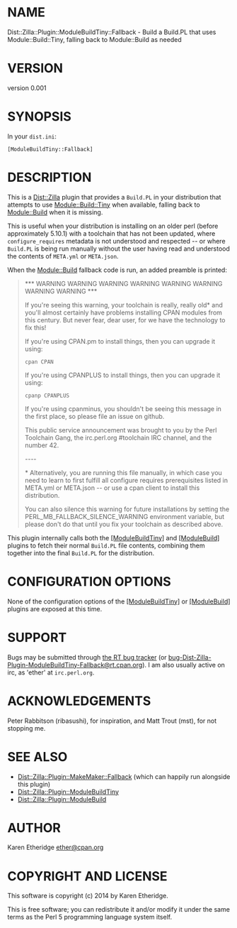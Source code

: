 # NAME

Dist::Zilla::Plugin::ModuleBuildTiny::Fallback - Build a Build.PL that uses Module::Build::Tiny, falling back to Module::Build as needed

# VERSION

version 0.001

# SYNOPSIS

In your `dist.ini`:

    [ModuleBuildTiny::Fallback]

# DESCRIPTION

This is a [Dist::Zilla](https://metacpan.org/pod/Dist::Zilla) plugin that provides a `Build.PL` in your
distribution that attempts to use [Module::Build::Tiny](https://metacpan.org/pod/Module::Build::Tiny) when available,
falling back to [Module::Build](https://metacpan.org/pod/Module::Build) when it is missing.

This is useful when your distribution is installing on an older perl (before
approximately 5.10.1) with a toolchain that has not been updated, where
`configure_requires` metadata is not understood and respected -- or where
`Build.PL` is being run manually without the user having read and understood
the contents of `META.yml` or `META.json`.

When the [Module::Build](https://metacpan.org/pod/Module::Build) fallback code is run, an added preamble is printed:

> \*\*\* WARNING WARNING WARNING WARNING WARNING WARNING WARNING WARNING \*\*\*
>
> If you're seeing this warning, your toolchain is really, really old\* and you'll
> almost certainly have problems installing CPAN modules from this century. But
> never fear, dear user, for we have the technology to fix this!
>
> If you're using CPAN.pm to install things, then you can upgrade it using:
>
>     cpan CPAN
>
> If you're using CPANPLUS to install things, then you can upgrade it using:
>
>     cpanp CPANPLUS
>
> If you're using cpanminus, you shouldn't be seeing this message in the first
> place, so please file an issue on github.
>
> This public service announcement was brought to you by the Perl Toolchain
> Gang, the irc.perl.org #toolchain IRC channel, and the number 42.
>
> \----
>
> \* Alternatively, you are running this file manually, in which case you need
> to learn to first fulfill all configure requires prerequisites listed in
> META.yml or META.json -- or use a cpan client to install this distribution.
>
> You can also silence this warning for future installations by setting the
> PERL\_MB\_FALLBACK\_SILENCE\_WARNING environment variable, but please don't do
> that until you fix your toolchain as described above.

This plugin internally calls both the
[\[ModuleBuildTiny\]](https://metacpan.org/pod/Dist::Zilla::Plugin::ModuleBuildTiny])
and [\[ModuleBuild\]](https://metacpan.org/pod/Dist::Zilla::Plugin::ModuleBuild]) plugins to fetch their
normal `Build.PL` file contents, combining them together into the final
`Build.PL` for the distribution.

# CONFIGURATION OPTIONS

None of the configuration options of the
[\[ModuleBuildTiny\]](https://metacpan.org/pod/Dist::Zilla::Plugin::ModuleBuildTiny])
or [\[ModuleBuild\]](https://metacpan.org/pod/Dist::Zilla::Plugin::ModuleBuild]) plugins are exposed at this time.

# SUPPORT

Bugs may be submitted through [the RT bug tracker](https://rt.cpan.org/Public/Dist/Display.html?Name=Dist-Zilla-Plugin-ModuleBuildTiny-Fallback)
(or [bug-Dist-Zilla-Plugin-ModuleBuildTiny-Fallback@rt.cpan.org](mailto:bug-Dist-Zilla-Plugin-ModuleBuildTiny-Fallback@rt.cpan.org)).
I am also usually active on irc, as 'ether' at `irc.perl.org`.

# ACKNOWLEDGEMENTS

Peter Rabbitson (ribasushi), for inspiration, and Matt Trout (mst), for not stopping me.

# SEE ALSO

- [Dist::Zilla::Plugin::MakeMaker::Fallback](https://metacpan.org/pod/Dist::Zilla::Plugin::MakeMaker::Fallback) (which can happily run alongside this plugin)
- [Dist::Zilla::Plugin::ModuleBuildTiny](https://metacpan.org/pod/Dist::Zilla::Plugin::ModuleBuildTiny)
- [Dist::Zilla::Plugin::ModuleBuild](https://metacpan.org/pod/Dist::Zilla::Plugin::ModuleBuild)

# AUTHOR

Karen Etheridge <ether@cpan.org>

# COPYRIGHT AND LICENSE

This software is copyright (c) 2014 by Karen Etheridge.

This is free software; you can redistribute it and/or modify it under
the same terms as the Perl 5 programming language system itself.
